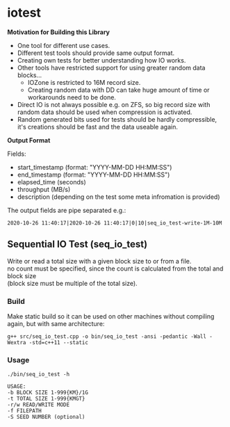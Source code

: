 # iotest

__Motivation for Building this Library__

* One tool for different use cases.
* Different test tools should provide same output format.
* Creating own tests for better understanding how IO works.
* Other tools have restricted support for using greater random data blocks...
  * IOZone is restricted to 16M record size.
  * Creating random data with DD can take huge amount of time or workarounds need to be done.
* Direct IO is not always possible e.g. on ZFS, so big record size with random data should be used when compression is activated.
* Random generated bits used for tests should be hardly compressible, it's creations should be fast and the data useable again.

__Output Format__

Fields:  
* start_timestamp (format: "YYYY-MM-DD HH:MM:SS")
* end_timestamp (format: "YYYY-MM-DD HH:MM:SS")
* elapsed_time (seconds)
* throughput (MB/s) 
* description (depending on the test some meta infromation is provided)

The output fields are pipe separated e.g.:  

    2020-10-26 11:40:17|2020-10-26 11:40:17|0|10|seq_io_test-write-1M-10M

## Sequential IO Test (seq\_io\_test)

Write or read a total size with a given block size to or from a file.  
no count must be specified, since the count is calculated from the total and block size  
(block size must be multiple of the total size).

### Build

Make static build so it can be used on other machines without compiling again, but with same architecture:  

`g++ src/seq_io_test.cpp -o bin/seq_io_test -ansi -pedantic -Wall -Wextra -std=c++11 --static`

### Usage

`./bin/seq_io_test -h`  

    USAGE:
    -b BLOCK SIZE 1-999{KM}/1G
    -t TOTAL SIZE 1-999{KMGT}
    -r/w READ/WRITE MODE
    -f FILEPATH
    -S SEED NUMBER (optional)

